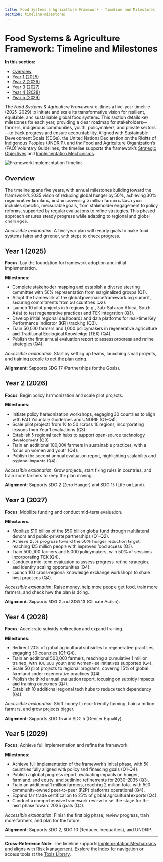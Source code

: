 ```yaml
---
title: Food Systems & Agriculture Framework - Timeline and Milestones
section: timeline-milestones
---
```


# Food Systems & Agriculture Framework: Timeline and Milestones

**In this section:**
- [Overview](#overview)
- [Year 1 (2025)](#year-1-2025)
- [Year 2 (2026)](#year-2-2026)
- [Year 3 (2027)](#year-3-2027)
- [Year 4 (2028)](#year-4-2028)
- [Year 5 (2029)](#year-5-2029)

The *Food Systems & Agriculture Framework* outlines a five-year timeline (2025–2029) to initiate and scale its transformative vision for resilient, equitable, and sustainable global food systems. This section details key milestones for each year, providing a clear roadmap for stakeholders—farmers, indigenous communities, youth, policymakers, and private sectors—to track progress and ensure accountability. Aligned with Sustainable Development Goals (SDGs), the United Nations Declaration on the Rights of Indigenous Peoples (UNDRIP), and the Food and Agriculture Organization’s (FAO) Voluntary Guidelines, the timeline supports the framework’s [Strategic Objectives](/frameworks/food-systems-and-agriculture#strategic-objectives) and [Implementation Mechanisms](/frameworks/food-systems-and-agriculture#implementation-mechanisms).

![Framework Implementation Timeline](/images/frameworks/food-systems/five-year-timeline.svg)

## <a id="overview"></a>Overview
The timeline spans five years, with annual milestones building toward the framework’s 2035 vision of reducing global hunger by 50%, achieving 30% regenerative farmland, and empowering 5 million farmers. Each year includes specific, measurable goals, from stakeholder engagement to policy reforms, supported by regular evaluations to refine strategies. This phased approach ensures steady progress while adapting to regional and global challenges.

*Accessible explanation*: A five-year plan with yearly goals to make food systems fairer and greener, with steps to check progress.

## <a id="year-1-2025"></a>Year 1 (2025)
**Focus**: Lay the foundation for framework adoption and initial implementation.

**Milestones**:
- Complete stakeholder mapping and establish a diverse steering committee with 50% representation from marginalized groups (Q1).
- Adopt the framework at the globalgovernanceframework.org summit, securing commitments from 50 countries (Q2).
- Launch 10 pilot projects in 5 regions (e.g., Sub-Saharan Africa, South Asia) to test regenerative practices and TEK integration (Q3).
- Develop initial regional dashboards and data platforms for real-time Key Performance Indicator (KPI) tracking (Q3).
- Train 50,000 farmers and 1,000 policymakers in regenerative agriculture and Traditional Ecological Knowledge (TEK) (Q4).
- Publish the first annual evaluation report to assess progress and refine strategies (Q4).

*Accessible explanation*: Start by setting up teams, launching small projects, and training people to get the plan going.

**Alignment**: Supports SDG 17 (Partnerships for the Goals).

## <a id="year-2-2026"></a>Year 2 (2026)
**Focus**: Begin policy harmonization and scale pilot projects.

**Milestones**:
- Initiate policy harmonization workshops, engaging 30 countries to align with FAO Voluntary Guidelines and UNDRIP (Q1–Q4).
- Scale pilot projects from 10 to 50 across 10 regions, incorporating lessons from Year 1 evaluations (Q3).
- Establish 5 regional tech hubs to support open-source technology development (Q3).
- Train an additional 100,000 farmers in sustainable practices, with a focus on women and youth (Q4).
- Publish the second annual evaluation report, highlighting scalability and regional impacts (Q4).

*Accessible explanation*: Grow projects, start fixing rules in countries, and train more farmers to keep the plan moving.

**Alignment**: Supports SDG 2 (Zero Hunger) and SDG 15 (Life on Land).

## <a id="year-3-2027"></a>Year 3 (2027)
**Focus**: Mobilize funding and conduct mid-term evaluation.

**Milestones**:
- Mobilize $10 billion of the $50 billion global fund through multilateral donors and public-private partnerships (Q1–Q2).
- Achieve 25% progress toward the 50% hunger reduction target, reaching 125 million people with improved food access (Q3).
- Train 500,000 farmers and 5,000 policymakers, with 50% of sessions incorporating TEK (Q4).
- Conduct a mid-term evaluation to assess progress, refine strategies, and identify scaling opportunities (Q4).
- Launch 100 cross-regional knowledge exchange workshops to share best practices (Q4).

*Accessible explanation*: Raise money, help more people get food, train more farmers, and check how the plan is doing.

**Alignment**: Supports SDG 2 and SDG 13 (Climate Action).

## <a id="year-4-2028"></a>Year 4 (2028)
**Focus**: Accelerate subsidy redirection and expand training.

**Milestones**:
- Redirect 20% of global agricultural subsidies to regenerative practices, engaging 50 countries (Q1–Q4).
- Train an additional 500,000 farmers, reaching a cumulative 1 million trained, with 100,000 youth and women-led initiatives supported (Q4).
- Scale 50 pilot projects to regional programs, covering 15% of global farmland under regenerative practices (Q4).
- Publish the third annual evaluation report, focusing on subsidy impacts and training outcomes (Q4).
- Establish 10 additional regional tech hubs to reduce tech dependency (Q4).

*Accessible explanation*: Shift money to eco-friendly farming, train a million farmers, and grow projects bigger.

**Alignment**: Supports SDG 15 and SDG 5 (Gender Equality).

## <a id="year-5-2029"></a>Year 5 (2029)
**Focus**: Achieve full implementation and refine the framework.

**Milestones**:
- Achieve full implementation of the framework’s initial phase, with 50 countries fully aligned with policy and financing goals (Q1–Q4).
- Publish a global progress report, evaluating impacts on hunger, farmland, and equity, and outlining refinements for 2030–2035 (Q3).
- Train an additional 1 million farmers, reaching 2 million total, with 500 community-owned peer-to-peer (P2P) platforms operational (Q4).
- Expand fair trade certification to 25% of global agricultural exports (Q4).
- Conduct a comprehensive framework review to set the stage for the next phase toward 2035 goals (Q4).

*Accessible explanation*: Finish the first big phase, review progress, train more farmers, and plan for the future.

**Alignment**: Supports SDG 2, SDG 10 (Reduced Inequalities), and UNDRIP.

---

**Cross-Reference Note**: The timeline supports [Implementation Mechanisms](/frameworks/food-systems-and-agriculture#implementation-mechanisms) and aligns with [Risk Management](/frameworks/food-systems-and-agriculture#risk-management). Explore the [Index](/frameworks/food-systems-and-agriculture) for navigation or access tools at the [Tools Library](/frameworks/tools/food-systems).
